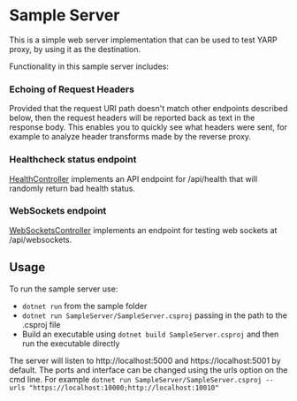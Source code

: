 # Sample Server

This is a simple web server implementation that can be used to test YARP proxy, by using it as the destination.

Functionality in this sample server includes:

### Echoing of Request Headers

Provided that the request URI path doesn't match other endpoints described below, then the request headers will be reported back as text in the response body. This enables you to quickly see what headers were sent, for example to analyze header transforms made by the reverse proxy.


### Healthcheck status endpoint

[HealthController](Controllers/HealthController.cs) implements an API endpoint for /api/health that will randomly return bad health status.

### WebSockets endpoint

[WebSocketsController](Controllers/WebSocketsController.cs) implements an endpoint for testing web sockets at /api/websockets.


## Usage

To run the sample server use: 
- ```dotnet run``` from the sample folder
- ```dotnet run SampleServer/SampleServer.csproj``` passing in the path to the .csproj file
- Build an executable using ```dotnet build SampleServer.csproj``` and then run the executable directly

The server will listen to http://localhost:5000 and https://localhost:5001 by default. The ports and interface can be changed using the urls option on the cmd line. For example ```dotnet run SampleServer/SampleServer.csproj --urls "https://localhost:10000;http://localhost:10010"```
